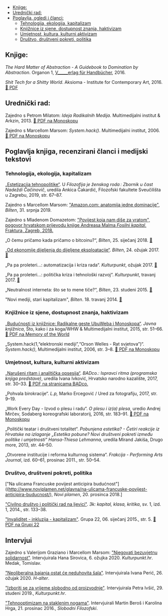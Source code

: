 <!--
.. title: Bibliografija
.. slug: txt
.. author: Tomislav Medak
.. date: 2018-02-05 19:52:05 UTC
.. description: Tekstovi, članci, knjige i poglavlja Tomislava Medaka o tehnologijama, postkapitalističkoj tranziciji, ekološkoj krizi, umjetnosti i invaliditetu.
-->

<!-- TOC -->

- [Knjige:](#knjige)
- [Urednički rad:](#uredni%C4%8Dki-rad)
- [Poglavlja, ogledi i članci:](#poglavlja-ogledi-i-%C4%8Dlanci)
  - [Tehnologija, ekologija, kapitalizam](#tehnologija-ekologija-kapitalizam)
  - [Knjižnice iz sjene, dostupnost znanja, haktivizam](#knji%C5%BEnice-iz-sjene-dostupnost-znanja-haktivizam)
  - [Umjetnost, kultura, kulturni aktivizam](#umjetnost-kultura-kulturni-aktivizam)
  - [Društvo, društveni pokreti, politika](#dru%C5%A1tvo-dru%C5%A1tveni-pokreti-politika)

<!-- /TOC -->

## Knjige:

*The Hard Matter of Abstraction - A Guidebook to Domination by
Abstraction*. Organon 1, [V\_\_\_\_\_erlag für Handbücher](http://www.verlagfürhandbücher.de/thehardmatterofabstraction/index.php?1110), 2016.

*Shit Tech for a Shitty World*. Aksioma - Institute for Contemporary Art, 2016. [🔗 PDF](http://aksioma.org/Tomislav-Medak-Shit-Tech-for-a)

## Urednički rad:

Zajedno s Petrom Milatom: *Ideja Radikalnih Medija*. Multimedijalni
institut & Arkzin, 2013. [🔗 PDF na Monoskopu](https://monoskop.org/images/0/09/Medak_Tomislav_Milat_Petar_eds_Idea_of_Radical_Media.pdf)

Zajedno s Marcellom Marsom: *System.hack()*. Multimedijalni institut,
2006. [🔗 PDF na Monoskopu](https://monoskop.org/images/f/fd/System.hack_catalogue.pdf/)

## Poglavlja knjiga, recenzirani članci i medijski tekstovi

### Tehnologija, ekologija, kapitalizam

[„Estetizacija tehnopolitike“](http://library.memoryoftheworld.org/#/book/369db1a9-d6f7-4d7e-8c92-0b4f4c37682c). U *Filozofija je ženskog roda : Zbornik u čast Nadeždi Čačinovič*, uredila Ankica Čakardić, Filozofski fakultete Sveučilišta u Zagrebu, 2019, str. 67–87.

Zajedno s Marcellom Marsom: ["Amazon.com: anatomija jedne dominacije"](https://www.bilten.org/?p=28562), *Bilten*, 31. srpnja 2019.

Zajedno s Mladenom Domazetom: ["Povijest koja nam diše za vratom", pogovor hrvatskom prijevodu knjige Andreasa Malma *Fosilni kapital*, Fraktura, Zagreb, 2018.](http://ipe.hr/aktivnosti/povijest-koja-nam-dise-za-vratom/)

„O čemu pričamo kada pričamo o bitcoinu?“, *Bilten*, 25. siječanj 2018. [🔗](http://www.bilten.org/?p=21983)

[„Od ekonomije dijeljenja do dijeljene eksploatacije“](/hr/eksploatacija/). *Bilten*, 24. ožujak 2017. [🔗](http://www.bilten.org/?p=17570)

„Pa pa proleteri...: automatizacija i kriza rada“. *Kulturpunkt*,
ožujak 2017. [🔗](http://www.kulturpunkt.hr/content/pa-pa-proleteri-automatizacija-i-kriza-rada)

„Pa pa proleteri...: politička kriza i tehnološki razvoj“.
*Kulturpunkt*, travanj 2017. [🔗](http://www.kulturpunkt.hr/content/pa-pa-proleteri-politicka-kriza-i-tehnoloski-razvoj)

„Neutralnost interneta: što se to mene tiče?“, *Bilten*, 23. studeni
2015. [🔗](http://www.bilten.org/?p=10225)

"Novi mediji, stari kapitalizam", *Bilten*. 18. travanj 2014. [🔗](http://www.bilten.org/?p=514)

### Knjižnice iz sjene, dostupnost znanja, haktivizam

[„Budućnosti iz knjižnice: Radikalne geste UbuWeba i Monoskopa“](/hr/ubu_monoskop/). *Javna knjižnica*, Što, kako i za koga/WHW & Multimedijalni institut, 2015, str. 51–66. [🔗 PDF na Memory of the World](http://library.memoryoftheworld.org/b/Fs5CQa5xtzBrKZmI08Q41fQZOr4lAadL5_GsqfHiDgV4w-iC)

„System.hack(1,“elektronski mediji”,“Orson Welles - Rat svjetova”)“.
*System.hack()*, Multimedijalni institut, 2006, str. 3–8. [🔗 PDF na Monoskopu](https://monoskop.org/images/f/fd/System.hack_catalogue.pdf/)

### Umjetnost, kultura, kulturni aktivizam

[„Narušeni ritam i analitička opsesija“](/hr/ritam/). *BADco.: Ispravci ritma
(programska knjiga predstave)*, uredila Ivana Ivković, Hrvatsko narodno
kazalište, 2017, str. 30–33. [🔗 PDF na stranicama BADco.](http://badco.hr/media/uploads/ispravci_ritma_tomislav_medak.pdf)

„Pohvala birokracije“. *L.p,* Marko Ercegović / Ured za fotografiju,
2017, str. 9–19.

„Work Every Day - Izvod o plesu i radu“. *O plesu i iz(a) plesa*, uredio
Andrej Mirčev, Sodaberg koreografski laboratorij, 2016, str. 183–91. [🔗 PDF na Monoskopu](https://monoskop.org/images/9/99/Mircev_Andrej_Krajac_Marjana_Toth_Valentina_eds_O_plesu_i_iza_plesa_2016.pdf)

„Politički teatar i društveni totalitet“. *Pobunjena estetika? - Četiri
reakcije iz Hrvatske na izlaganje „Estetika pobune? Novi društveni
pokreti između politike i umjetnosti“ Hansa-Thiesa Lehmanna*, uredila
Mirand Jakiša, Drugo more, 2013, str. 44–50.

„Otvorene institucije i reforma kulturnog sistema“. *Frakcija -
Performing Arts Journal*, izd. 60–61, prosinac 2011., str. 50–54.

### Društvo, društveni pokreti, politika

["Na ulicama Francuske povijest anticipira budućnost"]((http://www.noviplamen.net/glavna/na-ulicama-francuske-povijest-anticipira-buducnost/), *Novi plamen*, 20. prosinca 2018.]

["Civilno društvo i politički rad na ljevici"](/hr/ljevica/). *3k: kapital, klasa, kritika*, sv. 1, izd. 1, 2014., str. 133–38.

["Invaliditet - inkluzija - kapitalizam"](/hr/invaliditet/). Grupa 22, 06. siječanj 2015., str. 5. [🔗 PDF na Grupi 22](http://www.grupa22.hr/invaliditet-inkluzija-kapitalizam/)

## Intervjui

Zajedno s Valerijom Graziano i Marcellom Marsom: ["Njegovati bezuvjetnu solidarnost"](https://kulturpunkt.hr/content/njegovati-bezuvjetnu-solidarnost). Intervjuirala Hana Sirovica, 6. ožujka 2020. *Kulturpunkt.hr*.
Medak, Tomislav.

["Neoliberalna bajanja ostat će neduhovita šala"](http://www.h-alter.org/vijesti/neoliberalna-bajanja-ostat-ce-neduhovita-sala). Intervjuirala Ivana Perić, 26. ožujak 2020. *H-alter*.

["Izboriti se za vrijeme slobodno od proizvodnje"](https://kulturpunkt.hr/content/izboriti-se-za-vrijeme-slobodno-od-proizvodnje). Intervjuirala Petra Ivšić, 29. studeni 2019., *Kulturpunkt.hr*.

["Tehnooptimizam na staklenim nogama"](http://slobodnifilozofski.com/2016/12/tehnooptimizam-staklenim-nogama.html). Intervjuirali Martin Beroš i Karolina Hrga, 21. prosinac 2016., *Slobodni Filozofski*.
